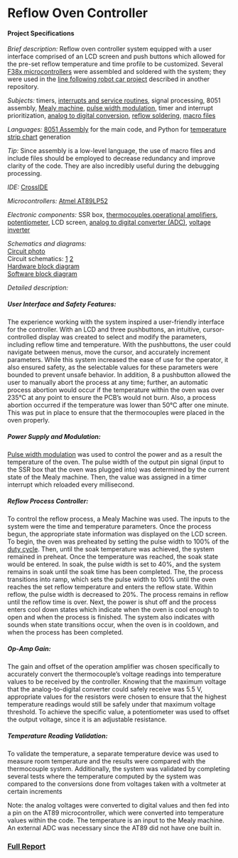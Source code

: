   # Reflow Oven Controller

  #### Project Specifications

  *Brief description:*  Reflow oven controller system equipped with a user interface comprised of an LCD screen and push buttons which allowed for the pre-set reflow temperature and time profile to be customized. Several [F38x microcontrollers](http://imgur.com/fpRxDN6) were assembled and soldered with the system; they were used in the [line following robot car project](https://github.com/hannahvsawiuk/Line-Following-Robot-Car) described in another repository.

  *Subjects:* timers, [interrupts and service routines](http://users.ece.utexas.edu/~valvano/Volume1/E-Book/C12_Interrupts.htm), signal processing, 8051 assembly, [Mealy machine](https://en.wikipedia.org/wiki/Mealy_machine), [pulse width modulation]((https://learn.sparkfun.com/tutorials/pulse-width-modulation)), timer and interrupt prioritization, [analog to digital conversion](https://www.google.ca/url?sa=i&rct=j&q=&esrc=s&source=images&cd=&cad=rja&uact=8&ved=0ahUKEwiYnq3BjuzTAhUC9GMKHd0xCCgQjRwIBw&url=https%3A%2F%2Fwww.nutaq.com%2Fblog%2Fanalog-digital-%25E2%2580%2593-part-2-conversion-process&psig=AFQjCNGV3rRhnGQ_iyBCpZaaDk4g1qbj1Q&ust=1494738897585891), [reflow soldering](https://www.compuphase.com/electronics/reflowsolderprofiles.htm), [macro files](https://www.tutorialspoint.com/assembly_programming/assembly_macros.htm)

  *Languages:* [8051 Assembly]( http://www.keil.com/support/man/docs/is51/) for the main code, and Python for [temperature strip chart](https://www.dropbox.com/s/nt0qm0uwofr5zlu/Capture.PNG?dl=0) generation

  *Tip:* Since assembly is a low-level language, the use of macro files and include files should be employed to decrease redundancy and improve clarity of the code. They are also incredibly useful during the debugging processing.

  *IDE:* [CrossIDE](http://crosside.software.informer.com/)

  *Microcontrollers:* [Atmel AT89LP52]( http://www.atmel.com/images/doc3709.pdf)

  *Electronic components:* SSR box, [thermocouples]( http://www.thermometricscorp.com/thertypk.html),[operational amplifiers]( http://www.analog.com/media/en/technical-documentation/data-sheets/OP07.pdf), [potentiometer](http://www.resistorguide.com/potentiometer/), LCD screen, [analog to digital converter (ADC)]( https://cdn-shop.adafruit.com/datasheets/MCP3008.pdf), [voltage inverter]( http://www.ti.com/lit/ds/symlink/tl7660.pdf)

  *Schematics and diagrams:*</br>
  <a href="https://www.dropbox.com/s/8inusqbrt4eife4/circuit1.jpg?dl=0" target="_blank">Circuit photo</a> </br>
  Circuit schematics: [1](https://www.dropbox.com/s/4hfuhjtyy643e6z/circuit_diagram2.png?dl=0) [2](https://www.dropbox.com/s/4gagmzkupb865ab/circuit_diagram1.png?dl=0) </br>
  [Hardware block diagram](https://www.dropbox.com/s/dxfalct1wr18iq8/Hardware%20Block%20Diagram.png?dl=0) </br>
  [Software block diagram](https://www.dropbox.com/s/04m8l1wg80gv9jt/Software%20block%20diagram.png?dl=0)

  *Detailed description:*</br>
  ##### User Interface and Safety Features: 
  The experience working with the system inspired a user-friendly interface for the controller. With an LCD and three pushbuttons, an intuitive, cursor-controlled display was created to select and modify the parameters, including reflow time and temperature. With the pushbuttons, the user could navigate between menus, move the cursor, and accurately increment parameters. While this system increased the ease of use for the operator, it also ensured safety, as the selectable values for these parameters were bounded to prevent unsafe behavior. In addition, 8 a pushbutton allowed the user to manually abort the process at any time; further, an automatic process abortion would occur if the temperature within the oven was over 235°C at any point to ensure the PCB’s would not burn. Also, a process abortion occurred if the temperature was lower than 50°C after one minute. This was put in place to ensure that the thermocouples were placed in the oven properly. 

  ##### Power Supply and Modulation: 
  [Pulse width modulation](https://learn.sparkfun.com/tutorials/pulse-width-modulation) was used to control the power and as a result the temperature of the oven. The pulse width of the output pin signal (input to the SSR box that the oven was plugged into) was determined by the current state of the Mealy machine. Then, the value was assigned in a timer interrupt which reloaded every millisecond. 

  ##### Reflow Process Controller:
  To control the reflow process, a Mealy Machine was used. The inputs to the system were the time and temperature parameters. Once the process begun, the appropriate state information was displayed on the LCD screen. To begin, the oven was preheated by setting the pulse width to 100% of the [duty cycle](https://www.google.ca/url?sa=i&rct=j&q=&esrc=s&source=imgres&cd=&cad=rja&uact=8&ved=0ahUKEwjXkKW1iuzTAhUY9WMKHW5xAQcQjRwIBw&url=https%3A%2F%2Flearn.sparkfun.com%2Ftutorials%2Fpulse-width-modulation%2Fduty-cycle&psig=AFQjCNGkqpQFrvcZ776lDA8NEu3qP_2fcA&ust=1494737814815260). Then, until the soak temperature was achieved, the system remained in preheat. Once the temperature was reached, the soak state would be entered. In soak, the pulse width is set to 40%, and the system remains in soak until the soak time has been completed. The, the process transitions into ramp, which sets the pulse width to 100% until the oven reaches the set reflow temperature and enters the reflow state. Within reflow, the pulse width is decreased to 20%. The process remains in reflow until the reflow time is over. Next, the power is shut off and the process enters cool down states which indicate when the oven is cool enough to open and when the process is finished. The system also indicates with sounds when state transitions occur, when the oven is in cooldown, and when the process has been completed.

##### Op-Amp Gain:
The gain and offset of the operation amplifier was chosen specifically to accurately convert the thermocouple’s voltage readings into temperature values to be received by the controller. Knowing that the maximum voltage that the analog-to-digital converter could safely receive was 5.5 V, appropriate values for the resistors were chosen to ensure that the highest temperature readings would still be safely under that maximum voltage threshold. To achieve the specific value, a potentiometer was used 
to offset the output voltage, since it is an adjustable resistance. 

##### Temperature Reading Validation:
To validate the temperature, a separate temperature device was used to measure room temperature and the results were compared with the thermocouple system. Additionally, the system was validated by completing several tests where the temperature computed by the system was compared to the conversions done from voltages taken with a voltmeter at certain increments

Note: the analog voltages were converted to digital values and then fed into a pin on the AT89 microcontroller, which were converted into temperature values within the code. The temperature is an input to the Mealy machine. An external ADC was necessary since the AT89 did not have one built in.

### [Full Report](https://www.dropbox.com/s/f4rwnuwflpyrxwa/Final%20Report%201.pdf?dl=0) 
